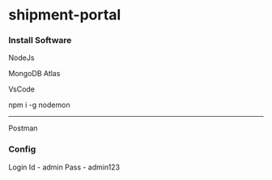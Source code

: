 # shipment-portal

### Install Software

NodeJs 

MongoDB Atlas

VsCode 

npm i -g nodemon 

___

Postman



### Config

Login Id   - admin
      Pass - admin123
